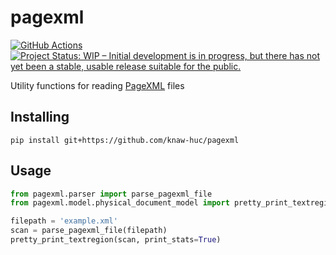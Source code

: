 # pagexml

[![GitHub Actions](https://github.com/knaw-huc/pagexml/workflows/tests/badge.svg)](https://github.com/knaw-huc/pagexml/actions)
[![Project Status: WIP – Initial development is in progress, but there has not yet been a stable, usable release suitable for the public.](https://www.repostatus.org/badges/latest/wip.svg)](https://www.repostatus.org/#wip)

Utility functions for reading [PageXML](https://www.primaresearch.org/tools/PAGELibraries) files

## Installing

```commandline
pip install git+https://github.com/knaw-huc/pagexml
```

## Usage

```python
from pagexml.parser import parse_pagexml_file
from pagexml.model.physical_document_model import pretty_print_textregion

filepath = 'example.xml'
scan = parse_pagexml_file(filepath)
pretty_print_textregion(scan, print_stats=True)
```

